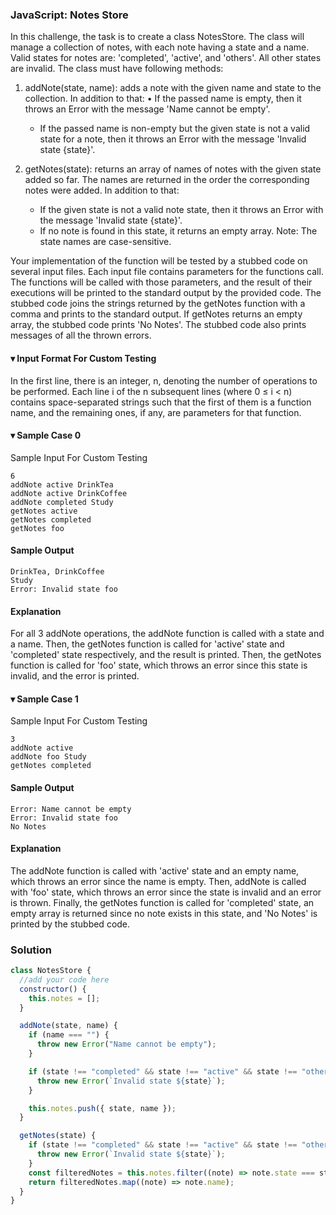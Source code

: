 ### JavaScript: Notes Store

In this challenge, the task is to create a class NotesStore. The class will manage a collection of notes, with each note having a state and a name. Valid states for notes are: 'completed', 'active', and 'others'. All other states are invalid.
The class must have following methods:

1. addNote(state, name): adds a note with the given name and state to the collection. In addition to that: • If the passed name is empty, then it throws an Error with the message 'Name cannot be empty'.
   - If the passed name is non-empty but the given state is not a valid state for a note, then it
   throws an Error with the message 'Invalid state {state}'.

2. getNotes(state): returns an array of names of notes with the given state added so far. The names are returned in the order the
   corresponding notes were added. In addition to that:
   
   - If the given state is not a valid note state, then it throws an Error with the message 'Invalid state {state}'.
   - If no note is found in this state, it returns an empty array.
   Note: The state names are case-sensitive.

Your implementation of the function will be tested by a stubbed code on several input files. Each input file contains parameters for the functions call. The functions will be called with those parameters, and the result of their executions will be printed to the standard output by the provided code. The stubbed code joins the strings returned by the getNotes function with a comma and prints to the standard output. If getNotes returns an empty array, the stubbed code prints 'No Notes'. The stubbed code also prints messages of all the thrown errors.

#### ▾ Input Format For Custom Testing

In the first line, there is an integer, n, denoting the number of operations to be performed. Each line i of the n subsequent lines (where 0 ≤ i < n) contains space-separated strings such that the first of them is a function name, and the remaining ones, if any, are parameters for that function.

#### ▾ Sample Case 0

Sample Input For Custom Testing

```
6
addNote active DrinkTea
addNote active DrinkCoffee
addNote completed Study
getNotes active
getNotes completed
getNotes foo
```

#### Sample Output

```
DrinkTea, DrinkCoffee
Study
Error: Invalid state foo
```

#### Explanation

For all 3 addNote operations, the addNote function is called with a state and a name. Then, the getNotes function is called for 'active' state and 'completed' state respectively, and the result is printed. Then, the getNotes function is called for 'foo' state, which throws an error since this state is invalid, and the error is printed.

#### ▾ Sample Case 1

Sample Input For Custom Testing

```
3
addNote active
addNote foo Study
getNotes completed
```

#### Sample Output

```
Error: Name cannot be empty
Error: Invalid state foo
No Notes
```

#### Explanation

The addNote function is called with 'active' state and an empty name, which throws an error since the name is empty. Then, addNote is called with 'foo' state, which throws an error since the state is invalid and an error is thrown. Finally, the getNotes function is called for 'completed' state, an empty array is returned since no note exists in this state, and 'No Notes' is printed by the stubbed code.

### Solution

```js
class NotesStore {
  //add your code here
  constructor() {
    this.notes = [];
  }

  addNote(state, name) {
    if (name === "") {
      throw new Error("Name cannot be empty");
    }

    if (state !== "completed" && state !== "active" && state !== "others") {
      throw new Error(`Invalid state ${state}`);
    }

    this.notes.push({ state, name });
  }

  getNotes(state) {
    if (state !== "completed" && state !== "active" && state !== "others") {
      throw new Error(`Invalid state ${state}`);
    }
    const filteredNotes = this.notes.filter((note) => note.state === state);
    return filteredNotes.map((note) => note.name);
  }
}
```
